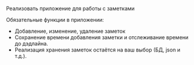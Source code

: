 Реализовать приложение для работы с заметками

Обязательные функции в приложении:
* Добавление, изменение, удаление заметок
* Сохранение времени добавления заметки и отслеживание времени до дэдлайна.
* Реализация хранения заметок остаётся на ваш выбор (БД, json и т.д.).